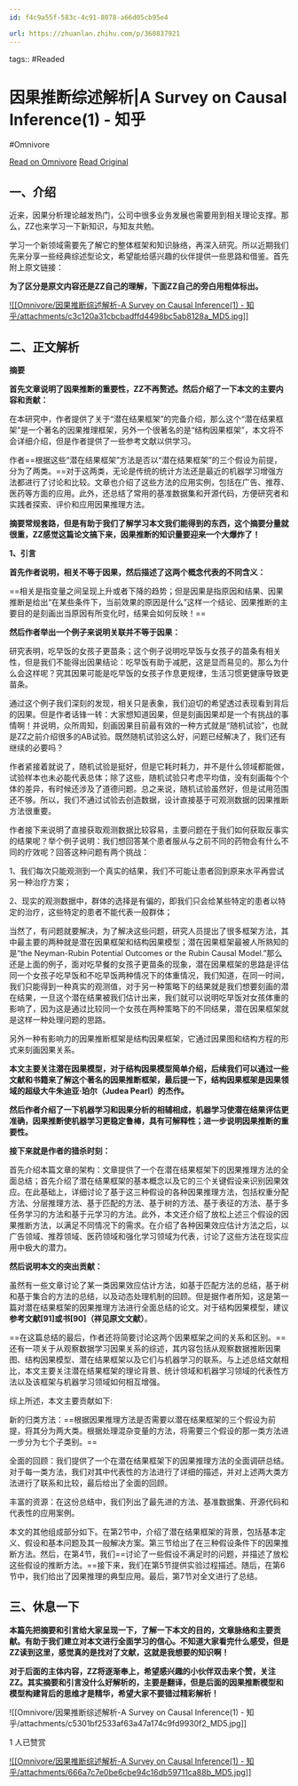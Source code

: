 ```yaml
---
id: f4c9a55f-583c-4c91-8078-a66d05cb95e4

url: https://zhuanlan.zhihu.com/p/360837921
---
```



tags::  #Readed 

# 因果推断综述解析|A Survey on Causal Inference(1) - 知乎
#Omnivore

[Read on Omnivore](https://omnivore.app/me/a-survey-on-causal-inference-1-1902b7c7ed2)
[Read Original](https://zhuanlan.zhihu.com/p/360837921)

## 一、介绍

近来，因果分析理论越发热门，公司中很多业务发展也需要用到相关理论支撑。那么，ZZ也来学习一下新知识，与知友共勉。

学习一个新领域需要先了解它的整体框架和知识脉络，再深入研究。所以近期我们先来分享一些经典综述型论文，希望能给感兴趣的伙伴提供一些思路和借鉴。首先附上原文链接：

**为了区分是原文内容还是ZZ自己的理解，下面ZZ自己的旁白用粗体标出。**

[![[Omnivore/因果推断综述解析-A Survey on Causal Inference(1) - 知乎/attachments/c3c120a31cbcbadffd4498bc5ab8128a_MD5.jpg]]](https://union-click.jd.com/jdc?e=jdext-1714356017096417280-0-1&p=JF8BAUsJK1olXgIDXV9VCEsTBV8IGlodXgIKV1ZeCk0TAV9MRANLAjZbERscSkAJHTdNTwcKBlMdBgABFksWAmcLH1MWVQUAUlpfFxJSXzI4UjtsFHZmEQY4Vi0fex1-aV8TNQJWAlJROEseA20AGloVWgUyVF9cCE8SAGwOGmslXQMyFTBUCEgWBmY4GmsVWwcCUF5YCkgTBW4KK1sdWTbU-sqIgPTOs8resfXA0LbX3fWJts0nM18LKwBACU9HSF5bCE4VB2gJG10UVQEHVFheAUoLAnMIK1sUXAQLVl9dAEN5Bm8JGlgRXQYFUzBfCUoVAGgIHlMdbQYyV24DZkpEBGoBG1gSM1tDCxccDUJFbW8PHF0UWwQDUW5fCUoVAV84K1tzAFgLBAYIVUxxZDZzZwl2HH5qMRorTyUVZgdLax9iWHpfCD0ffApHXxs4)

## 二、正文解析

**摘要**

**首先文章说明了因果推断的重要性，ZZ不再赘述。然后介绍了一下本文的主要内容和贡献：**

在本研究中，作者提供了关于“潜在结果框架”的完备介绍，那么这个“潜在结果框架”是一个著名的因果推理框架，另外一个很著名的是“结构因果框架”，本文将不会详细介绍，但是作者提供了一些参考文献以供学习。

作者==根据这些“潜在结果框架”方法是否以“潜在结果框架”的三个假设为前提，分为了两类。==对于这两类，无论是传统的统计方法还是最近的机器学习增强方法都进行了讨论和比较。文章也介绍了这些方法的应用实例，包括在广告、推荐、医药等方面的应用。此外，还总结了常用的基准数据集和开源代码，方便研究者和实践者探索、评价和应用因果推理方法。

**摘要常规套路，但是有助于我们了解学习本文我们能得到的东西，这个摘要分量就很重，ZZ感觉这篇论文搞下来，因果推断的知识量要迎来一个大爆炸了！**

**1、引言**

**首先作者说明，相关不等于因果，然后描述了这两个概念代表的不同含义：**

==相关是指变量之间呈现上升或者下降的趋势；但是因果是指原因和结果、因果推断是给出“在某些条件下，当前效果的原因是什么”这样一个结论、因果推断的主要目的是刻画出当原因有所变化时，结果会如何反映！==

**然后作者举出一个例子来说明关联并不等于因果：**

研究表明，吃早饭的女孩子更苗条；这个例子说明吃早饭与女孩子的苗条有相关性，但是我们不能得出因果结论：吃早饭有助于减肥，这是显而易见的。那么为什么会这样呢？究其因果可能是吃早饭的女孩子作息更规律，生活习惯更健康导致更苗条。

通过这个例子我们深刻的发现，相关只是表象，我们迫切的希望透过表现看到背后的因果。但是作者话锋一转：大家想知道因果，但是刻画因果却是一个有挑战的事情啊！并说明，众所周知，刻画因果目前最有效的一种方式就是“随机试验”，也就是ZZ之前介绍很多的AB试验。既然随机试验这么好，问题已经解决了，我们还有继续的必要吗？

作者紧接着就说了，随机试验是挺好，但是它耗时耗力，并不是什么领域都能做，试验样本也未必能代表总体；除了这些，随机试验只考虑平均值，没有刻画每个个体的差异，有时候还涉及了道德问题。总之来说，随机试验虽然好，但是试用范围还不够。所以，我们不通过试验去创造数据，设计直接基于可观测数据的因果推断方法很重要。

作者接下来说明了直接获取观测数据比较容易，主要问题在于我们如何获取反事实的结果呢？举个例子说明：我们想回答某个患者服从与之前不同的药物会有什么不同的疗效呢？回答这种问题有两个挑战：

1、我们每次只能观测到一个真实的结果，我们不可能让患者回到原来水平再尝试另一种治疗方案；

2、现实的观测数据中，群体的选择是有偏的，即我们只会给某些特定的患者以特定的治疗，这些特定的患者不能代表一般群体；

当然了，有问题就要解决，为了解决这些问题，研究人员提出了很多框架方法，其中最主要的两种就是潜在因果框架和结构因果模型；潜在因果框架最被人所熟知的是“the Neyman-Rubin Potential Outcomes or the Rubin Causal Model.”那么还是上面的例子，面对吃早餐的女孩子更苗条的现象，潜在因果框架的思路是评估同一个女孩子吃早饭和不吃早饭两种情况下的体重情况，我们知道，在同一时间，我们只能得到一种真实的观测值，对于另一种策略下的结果就是我们想要刻画的潜在结果，一旦这个潜在结果被我们估计出来，我们就可以说明吃早饭对女孩体重的影响了，因为这是通过比较同一个女孩在两种策略下的不同结果，潜在因果框架就是这样一种处理问题的思路。

另外一种有影响力的因果推断框架是结构因果框架，它通过因果图和结构方程的形式来刻画因果关系。

**本文主要关注潜在因果模型，对于结构因果模型简单介绍，后续我们可以通过一些文献和书籍来了解这个著名的因果推断框架，最后提一下，结构因果框架是因果领域的超级大牛朱迪亚·珀尔（Judea Pearl）的杰作。**

**然后作者介绍了一下机器学习和因果分析的相辅相成，机器学习使潜在结果评估更准确，因果推断使机器学习更稳定鲁棒，具有可解释性；进一步说明因果推断的重要性。**

**接下来就是作者的猎杀时刻：**

首先介绍本篇文章的架构：文章提供了一个在潜在结果框架下的因果推理方法的全面总结；首先介绍了潜在结果框架的基本概念以及它的三个关键假设来识别因果效应。在此基础上，详细讨论了基于这三种假设的各种因果推理方法，包括权重分配方法、分层推理方法、基于匹配的方法、基于树的方法、基于表征的方法、基于多任务学习的方法和基于元学习的方法。此外，本文还介绍了放松上述三个假设的因果推断方法，以满足不同情况下的需求。在介绍了各种因果效应估计方法之后，以广告领域、推荐领域、医药领域和强化学习领域为代表，讨论了这些方法在现实应用中极大的潜力。

**然后说明本文的突出贡献：**

虽然有一些文章讨论了某一类因果效应估计方法，如基于匹配方法的总结，基于树和基于集合的方法的总结，以及动态处理机制的回顾。但是据作者所知，这是第一篇对潜在结果框架的因果推理方法进行全面总结的论文。对于结构因果模型，建议**参考文献\[91\]或书\[90\]（**祥见原文文献**）**。

==在这篇总结的最后，作者还将简要讨论这两个因果框架之间的关系和区别。==还有一项关于从观察数据学习因果关系的综述，其内容包括从观察数据推断因果图、结构因果模型、潜在结果框架以及它们与机器学习的联系。与上述总结文献相比，本文主要关注潜在结果框架的理论背景、统计领域和机器学习领域的代表性方法以及该框架与机器学习领域如何相互增强。

综上所述，本文主要贡献如下:

新的归类方法：==根据因果推理方法是否需要以潜在结果框架的三个假设为前提，将其分为两大类。根据处理混杂变量的方法，将需要三个假设的那一类方法进一步分为七个子类别。==

全面的回顾：我们提供了一个在潜在结果框架下的因果推理方法的全面调研总结。对于每一类方法，我们对其中代表性的方法进行了详细的描述，并对上述两大类方法进行了联系和比较，最后给出了全面的回顾。

丰富的资源：在这份总结中，我们列出了最先进的方法、基准数据集、开源代码和代表性的应用案例。

本文的其他组成部分如下。在第2节中，介绍了潜在结果框架的背景，包括基本定义、假设和基本问题及其一般解决方案。第三节给出了在三种假设条件下的因果推断方法。然后，在第4节，我们==讨论了一些假设不满足时的问题，并描述了放松这些假设的推断方法。==接下来，我们在第5节提供实验过程描述。随后，在第6节中，我们给出了因果推理的典型应用。最后，第7节对全文进行了总结。

## **三、休息一下**

**本篇先把摘要和引言给大家呈现一下，了解一下本文的目的，文章脉络和主要贡献。有助于我们建立对本文进行全面学习的信心。不知道大家看完什么感受，但是ZZ读到这里，感觉真的是找对了文献，这就是我想要的知识啊！**

**对于后面的主体内容，ZZ将逐渐奉上，希望感兴趣的小伙伴双击来个赞，关注ZZ。其实摘要和引言没什么好解析的，主要是翻译，但是后面的因果推断模型和模型构建背后的思维才是精华，希望大家不要错过精彩解析！**

![[Omnivore/因果推断综述解析-A Survey on Causal Inference(1) - 知乎/attachments/c5301bf2533af63a47a174c9fd9930f2_MD5.jpg]]

1 人已赞赏

[![[Omnivore/因果推断综述解析-A Survey on Causal Inference(1) - 知乎/attachments/666a7c7e0be6cbe94c16db59711ca88b_MD5.jpg]]](https://www.zhihu.com/people/zhu-en-luo)


